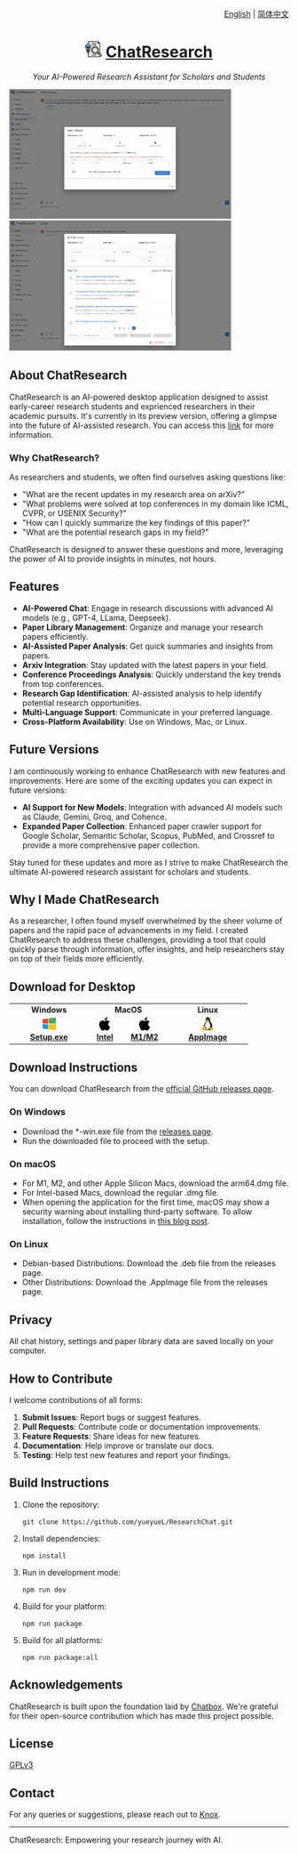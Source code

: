 <p align="right">
  <a href="README.md">English</a> |
  <a href="README-CN.md">简体中文</a>
</p>


<h1 align="center">
<img src='./docs/pic/icon.png' width='30'>
<span><a href="https://yueyuel.github.io/ResearchChat/">ChatResearch</a></span>
</h1>

<p align="center">
    <em>Your AI-Powered Research Assistant for Scholars and Students</em>
</p>


<a href="./docs/pic/demo1.png"><img src="./docs/pic/demo1.png" width="400"/></a>
<a href="./docs/pic/demo2.png"><img src="./docs/pic/demo2.png" width="400"/></a>

## About ChatResearch

ChatResearch is an AI-powered desktop application designed to assist early-career research students and exprienced researchers in their academic pursuits. It's currently in its preview version, offering a glimpse into the future of AI-assisted research. You can access this [link](https://yueyuel.github.io/ResearchChat/) for more information. 

### Why ChatResearch?

As researchers and students, we often find ourselves asking questions like:

- "What are the recent updates in my research area on arXiv?"
- "What problems were solved at top conferences in my domain like ICML, CVPR, or USENIX Security?"
- "How can I quickly summarize the key findings of this paper?"
- "What are the potential research gaps in my field?"

ChatResearch is designed to answer these questions and more, leveraging the power of AI to provide insights in minutes, not hours.

## Features

- **AI-Powered Chat**: Engage in research discussions with advanced AI models (e.g., GPT-4, LLama, Deepseek).
- **Paper Library Management**: Organize and manage your research papers efficiently.
- **AI-Assisted Paper Analysis**: Get quick summaries and insights from papers.
- **Arxiv Integration**: Stay updated with the latest papers in your field.
- **Conference Proceedings Analysis**: Quickly understand the key trends from top conferences.
- **Research Gap Identification**: AI-assisted analysis to help identify potential research opportunities.
- **Multi-Language Support**: Communicate in your preferred language.
- **Cross-Platform Availability**: Use on Windows, Mac, or Linux.

## Future Versions

I am continuously working to enhance ChatResearch with new features and improvements. Here are some of the exciting updates you can expect in future versions:

- **AI Support for New Models**: Integration with advanced AI models such as Claude, Gemini, Groq, and Cohence.
- **Expanded Paper Collection**: Enhanced paper crawler support for Google Scholar, Semantic Scholar, Scopus, PubMed, and Crossref to provide a more comprehensive paper collection.

Stay tuned for these updates and more as I strive to make ChatResearch the ultimate AI-powered research assistant for scholars and students.


## Why I Made ChatResearch

As a researcher, I often found myself overwhelmed by the sheer volume of papers and the rapid pace of advancements in my field. I created ChatResearch to address these challenges, providing a tool that could quickly parse through information, offer insights, and help researchers stay on top of their fields more efficiently.


## Download for Desktop

<table style="width: 100%">
  <tr>
    <td width="25%" align="center">
      <b>Windows</b>
    </td>
    <td width="25%" align="center" colspan="2">
      <b>MacOS</b>
    </td>
    <td width="25%" align="center">
      <b>Linux</b>
    </td>
  </tr>
  <tr style="text-align: center">
    <td align="center" valign="middle">
      <a href='https://github.com/yueyueL/ResearchChat/releases/download/v0.10.0/ChatResearch-0.10.0-Setup.exe'>
        <img src='./docs/pic/windows.png' style="height:24px; width: 24px" />
        <br />
        <b>Setup.exe</b>
      </a>
    </td>
    <td align="center" valign="middle">
      <a href='https://github.com/yueyueL/ResearchChat/releases/download/v0.10.0/ChatResearch-0.10.0.dmg'>
        <img src='./docs/pic/mac.png' style="height:24px; width: 24px" />
        <br />
        <b>Intel</b>
      </a>
    </td>
    <td align="center" valign="middle">
      <a href='https://github.com/yueyueL/ResearchChat/releases/download/v0.10.0/ChatResearch-0.10.0-arm64.dmg'>
        <img src='./docs/pic/mac.png' style="height:24px; width: 24px" />
        <br />
        <b>M1/M2</b>
      </a>
    </td>
    <td align="center" valign="middle">
      <a href='https://github.com/yueyueL/ResearchChat/releases/download/v0.10.0/ChatResearch-0.10.0-arm64.AppImage'>
        <img src='./docs/pic/linux.png' style="height:24px; width: 24px" />
        <br />
        <b>AppImage</b>
      </a>
    </td>
  </tr>
</table>

## Download Instructions
You can download ChatResearch from the [official GitHub releases page](https://github.com/yueyueL/ResearchChat/releases/).

### On Windows

- Download the *-win.exe file from the [releases page](https://github.com/yueyueL/ResearchChat/releases/).
- Run the downloaded file to proceed with the setup.

### On macOS

- For M1, M2, and other Apple Silicon Macs, download the arm64.dmg file.
- For Intel-based Macs, download the regular .dmg file.
- When opening the application for the first time, macOS may show a security warning about installing third-party software. To allow installation, follow the instructions in [this blog post](https://helpcenter.trendmicro.com/en-us/article/tmka-20627).

### On Linux
- Debian-based Distributions: Download the .deb file from the releases page.
- Other Distributions: Download the .AppImage file from the releases page.


## Privacy
All chat history, settings and paper library data are saved locally on your computer.



## How to Contribute

I welcome contributions of all forms:

1. **Submit Issues**: Report bugs or suggest features.
2. **Pull Requests**: Contribute code or documentation improvements.
3. **Feature Requests**: Share ideas for new features.
4. **Documentation**: Help improve or translate our docs.
5. **Testing**: Help test new features and report your findings.

## Build Instructions

1. Clone the repository:
   ```
   git clone https://github.com/yueyueL/ResearchChat.git
   ```

2. Install dependencies:
   ```
   npm install
   ```

3. Run in development mode:
   ```
   npm run dev
   ```

4. Build for your platform:
   ```
   npm run package
   ```

5. Build for all platforms:
   ```
   npm run package:all
   ```

## Acknowledgements

ChatResearch is built upon the foundation laid by [Chatbox](https://github.com/Bin-Huang/chatbox). We're grateful for their open-source contribution which has made this project possible.

## License

[GPLv3](./LICENSE)

## Contact

For any queries or suggestions, please reach out to [Knox](https://yueyuel.github.io).

---

ChatResearch: Empowering your research journey with AI.
